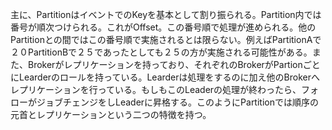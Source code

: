 主に、PartitionはイベントでのKeyを基本として割り振られる。Partition内では番号が順次つけられる。これがOffset。この番号順で処理が進められる。他のPartitionとの間ではこの番号順で実施されるとは限らない。例えばPartitionAで２０PartitionBで２５であったとしても２５の方が実施される可能性がある。また、Brokerがレプリケーションを持っており、それぞれのBrokerがPartionごとにLearderのロールを持っている。Learderは処理をするのに加え他のBrokerへレプリケーションを行っている。もしもこのLeaderの処理が終わったら、フォローがジョブチェンジをしLeaderに昇格する。このようにPartitionでは順序の元首とレプリケーションという二つの特徴を持つ。